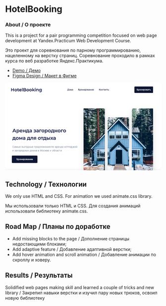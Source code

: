 # HotelBooking

### About / О проекте

This is a project for a pair programming competition focused on web page development at Yandex.Practicum Web Development Course.

Это проект для соревнования по парному программированию, нацеленному на верстку страниц. Соревнование проходило в рамках курса по веб разработке Яндекс.Практикума.

- [Demo / Демо](https://sergeykardashev.github.io/HotelBooking/)
- [Figma Design / Макет в Фигме](https://www.figma.com/file/fUtEsAUkM11D4VyV5xnivB/HotelBooking?node-id=0%3A1&t=oP3kQyg0wMdki4g7-0)

![screenshot1](https://github.com/SergeyKardashev/HotelBooking/raw/assets/images/HotelBooking_thumb.jpg)

## Technology / Технологии

We only use HTML and CSS. For animation we used animate.css library.

Мы использовали только HTML и CSS. Для создания анимаций использовали библиотеку animate.css.

## Road Map / Планы по доработке
- Add missing blocks to the page / Дополнение страницы недостающими блоками;
- Add adaptive feature / Добавление адаптивной верстки;
- Add hover animation and scroll animation / Добавление анимации по скроллу и ховеру.

## Results / Результаты
Solidified web pages making skill and learned a couple of tricks and new library / Закрепил навыки верстки и изучил пару новых трюков, освоил новую библиотеку
